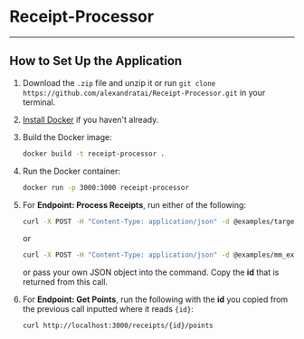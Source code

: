 # Receipt-Processor

---

## How to Set Up the Application

1. Download the `.zip` file and unzip it or run `git clone https://github.com/alexandratai/Receipt-Processor.git` in your terminal.
2. [Install Docker](https://www.docker.com/get-started) if you haven't already.
3. Build the Docker image: 
    ```bash
   docker build -t receipt-processor .
    ```
4. Run the Docker container:
    ```bash 
   docker run -p 3000:3000 receipt-processor
    ```
5. For **Endpoint: Process Receipts**, run either of the following:
    ```bash
    curl -X POST -H "Content-Type: application/json" -d @examples/target_example.json http://localhost:3000/receipts/process
    ```

    or

    ```bash
    curl -X POST -H "Content-Type: application/json" -d @examples/mm_example.json http://localhost:3000/receipts/process
    ```

    or pass your own JSON object into the command. Copy the **id** that is returned from this call.

6. For **Endpoint: Get Points**, run the following with the **id** you copied from the previous call inputted where it reads `{id}`:

    ```bash
    curl http://localhost:3000/receipts/{id}/points
    ```  